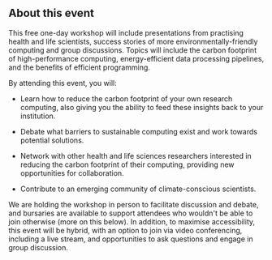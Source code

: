 ## About this event

This free one-day workshop will include presentations from practising health and
life scientists, success stories of more environmentally-friendly computing and
group discussions. Topics will include the carbon footprint of
high-performance computing, energy-efficient data processing pipelines, and the
benefits of efficient programming.

By attending this event, you will:

- Learn how to reduce the carbon footprint of your own research computing, also
giving you the ability to feed these insights back to your institution.

- Debate what barriers to sustainable computing exist and work towards
potential solutions.

- Network with other health and life sciences researchers interested in
reducing the carbon footprint of their computing, providing new opportunities
for collaboration.

- Contribute to an emerging community of climate-conscious scientists.

We are holding the workshop in person to facilitate discussion and debate, and
bursaries are available to support attendees who wouldn't be able to join
otherwise (more on this below).
In addition, to maximise accessibility, this event will be hybrid, with an option to
join via video conferencing, including a live stream, and opportunities to ask
questions and engage in group discussion.
